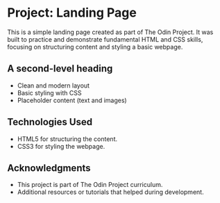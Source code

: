 # Project: Landing Page

This is a simple landing page created as part of The Odin Project. It was built to practice and demonstrate fundamental HTML and CSS skills, focusing on structuring content and styling a basic webpage.

## A second-level heading

- Clean and modern layout
- Basic styling with CSS
- Placeholder content (text and images)

## Technologies Used

- HTML5 for structuring the content.
- CSS3 for styling the webpage.

## Acknowledgments
- This project is part of The Odin Project curriculum.
- Additional resources or tutorials that helped during development.